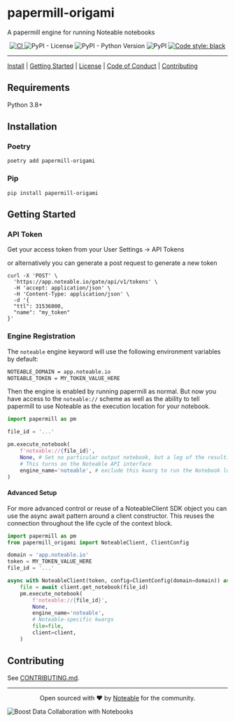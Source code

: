 # papermill-origami
A papermill engine for running Noteable notebooks

<p align="center">
<a href="https://github.com/noteable-io/papermill-origami/actions/workflows/ci.yaml">
    <img src="https://github.com/noteable-io/papermill-origami/actions/workflows/ci.yaml/badge.svg" alt="CI" />
</a>
<img alt="PyPI - License" src="https://img.shields.io/pypi/l/papermill-origami" />
<img alt="PyPI - Python Version" src="https://img.shields.io/pypi/pyversions/papermill-origami" />
<img alt="PyPI" src="https://img.shields.io/pypi/v/papermill-origami">
<a href="https://github.com/psf/black"><img alt="Code style: black" src="https://img.shields.io/badge/code%20style-black-000000.svg"></a>
</p>

---------

[Install](#installation) | [Getting Started](#getting-started) | [License](./LICENSE) | [Code of Conduct](./CODE_OF_CONDUCT.md) | [Contributing](./CONTRIBUTING.md)

## Requirements

Python 3.8+

## Installation

### Poetry

```shell
poetry add papermill-origami
```


### Pip
```shell
pip install papermill-origami
```

## Getting Started

### API Token

Get your access token from your User Settings -> API Tokens

or alternatively you can generate a post request to generate a new token

```
curl -X 'POST' \
  'https://app.noteable.io/gate/api/v1/tokens' \
  -H 'accept: application/json' \
  -H 'Content-Type: application/json' \
  -d '{
  "ttl": 31536000,
  "name": "my_token"
}'
```

### Engine Registration

The `noteable` engine keyword will use the following environment variables by default:

```bash
NOTEABLE_DOMAIN = app.noteable.io
NOTEABLE_TOKEN = MY_TOKEN_VALUE_HERE
```

Then the engine is enabled by running papermill as normal. But now you have access to
the `noteable://` scheme as well as the ability to tell papermill to use Noteable as
the execution location for your notebook.

```python
import papermill as pm

file_id = '...'

pm.execute_notebook(
    f'noteable://{file_id}',
    None, # Set no particular output notebook, but a log of the resulting exeuction link still prints
    # This turns on the Noteable API interface
    engine_name='noteable', # exclude this kwarg to run the Notebook locally
)
```

#### Advanced Setup

For more advanced control or reuse of a NoteableClient SDK object you can use
the async await pattern around a client constructor. This reuses the connection
throughout the life cycle of the context block.

```python
import papermill as pm
from papermill_origami import NoteableClient, ClientConfig

domain = 'app.noteable.io'
token = MY_TOKEN_VALUE_HERE
file_id = '...'

async with NoteableClient(token, config=ClientConfig(domain=domain)) as client:
    file = await client.get_notebook(file_id)
    pm.execute_notebook(
        f'noteable://{file_id}',
        None,
        engine_name='noteable',
        # Noteable-specific kwargs
        file=file,
        client=client,
    )
```

## Contributing

See [CONTRIBUTING.md](./CONTRIBUTING.md).

-------

<p align="center">Open sourced with ❤️ by <a href="https://noteable.io">Noteable</a> for the community.</p>

<img href="https://pages.noteable.io/private-beta-access" src="https://assets.noteable.io/github/2022-07-29/noteable.png" alt="Boost Data Collaboration with Notebooks">

